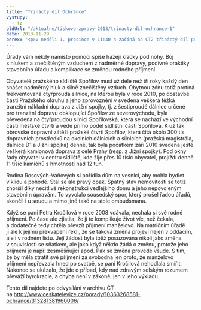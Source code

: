 ```yaml
---
title: "Třináctý díl Ochránce"
vystupy:
  - tz
oldUrl: "/aktualne/tiskove-zpravy-2013/trinacty-dil-ochrance-1"
date: 2013-11-29
perex: "<p>V neděli 1. prosince v 11:40 h začíná na ČT2 třináctý díl pořadu Ochránce. První příběh se dotýká obyvatel pražského sídliště Spořilov a života v hluku a znečištěném ovzduší. Na začátku druhého případu stála koupě domu na vesnici a vidina bydlení v pohodě, která se změnila v dlouhý spor u úřadů i soudu. Třetí příběh je o komplikacích se změnou rodného příjmení po svatbě. Opakování tohoto dílu je na programu ČT2 ve středu 4. 12. ve 13:10 a další reprízy jsou pak zařazeny do vysílání ČT2 v neděli a úterý vždy po půlnoci.</p>"
---
```


<!-- imported from the old website -->

<p>Úřady vám někdy namísto pomoci spíše házejí klacky pod nohy. Boj s hlukem a znečištěným vzduchem z nadměrné dopravy, podivné praktiky stavebního úřadu a komplikace se změnou rodného příjmení.</p><p>Obyvatelé pražského sídliště Spořilov musí už déle než tři roky každý den snášet nadměrný hluk a silně znečištěný vzduch. Obytnou zónu totiž protíná frekventovaná čtyřproudá silnice, na kterou byla v roce 2010, po dostavbě části Pražského okruhu a jeho zprovoznění v svedena veškerá těžká tranzitní nákladní doprava z Jižní spojky, tj. z šestiproudé dálnice určené pro tranzitní dopravu obklopující Spořilov ze severovýchodu, byla převedena na čtyřproudou silnici Spořilovská, která se nachází ve východní části městské čtvrti a vede přímo podél sídlištní části Spořilova. K už tak obrovské dopravní zátěži pražské čtvrti Spořilov, která čítá okolo 300 tis. dopravních prostředků na okolních dálnicích a silnicích (pražská magistrála, dálnice D1 a Jižní spojka) denně, tak byla počátkem září 2010 svedena ještě veškerá kamionová doprava z celé Prahy (resp. z Jižní spojky). Pod okny řady obyvatel v centru sídliště, kde žije přes 10 tisíc obyvatel, projíždí denně 11 tisíc kamiónů s hmotností nad 12 tun.</p><p>Rodina Rosových-Váňových si pořídila dům na vesnici, aby mohla bydlet v klidu a pohodě. Stal se ale pravý opak. Špatný stav nemovitosti se totiž zhoršil díky necitlivé rekonstrukci vedlejšího domu a jeho nepovoleným stavebním úpravám. To vyvolalo sousedský spor, který prošel řadou úřadů, skončil i u soudu a mimo jiné také na stole ombudsmana.</p><p>Když se paní Petra Kročilová v roce 2008 vdávala, nechala si své rodné příjmení. Po čase ale zjistila, že jí to komplikuje život víc, než čekala, a dodatečně tedy chtěla převzít příjmení manželovo. Na matričním úřadě jí ale k jejímu překvapení řekli, že se taková změna projeví nejen v oddacím, ale i v rodném listu. Její žádost byla totiž posuzována nikoli jako změna v souvislosti se sňatkem, ale jako když někdo žádá o změnu, protože jeho příjmení je např. zesměšňující apod. Pak se změna provede všude. S tím, že by měla ztratit své příjmení za svobodna jen proto, že manželovo příjmení nepřevzala hned po svatbě, se paní Kročilová nehodlala smířit. Nakonec se ukázalo, že jde o případ, kdy nad zdravým selským rozumem převáží byrokracie, a chyba není v zákoně, jen v jeho výkladu.</p><p>Tento díl najdete po odvysílání v archivu ČT na <a title="Otevření do nového okna" href="http://www.ceskatelevize.cz/porady/10363268581-ochrance/313281381960006/" target="_blank">http://www.ceskatelevize.cz/porady/10363268581-ochrance/313281381960006/</a>  </p>
